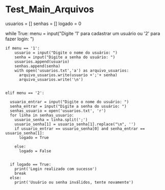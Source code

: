 # Test_Main_Arquivos

usuarios = []
senhas = []
logado = 0

while True:
    menu = input("Digite '1' para cadastrar um usuário ou '2' para fazer login: ")

    if menu == '1':
        usuario = input("Digite o nome do usuário: ")
        senha = input("Digite a senha do usuário: ")
        usuarios.append(usuario)
        senhas.append(senha)
        with open('usuarios.txt','a') as arquivo_usuarios:
          arquivo_usuarios.write(usuario +';'+ senha)
          arquivo_usuarios.write('\n')

           
    elif menu == '2':
        
      usuario_entrar = input("Digite o nome do usuário: ")
      senha_entrar = input("Digite a senha do usuário: ")
      senhas_usuario = open('usuarios.txt', 'r')
      for linha in senhas_usuario:
        usuario_senha = linha.split(';')
        usuario_senha[1] = usuario_senha[1].replace("\n", '')
        if usuario_entrar == usuario_senha[0] and senha_entrar == usuario_senha[1]:
          logado = True

        else:
          logado = False
          

      if logado == True:
        print('Login realizado com sucesso')
        break
      else:
        print('Usuário ou senha inválidos, tente novamente')
